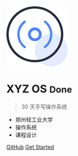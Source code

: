 ![logo](/image_md/logo.png)

# XYZ OS <small>Done</small>

> 30 天手写操作系统

- 郑州轻工业大学
- 操作系统
- 课程设计

[GitHub](https://github.com/xwwwb/XYZ_OS)
[Get Started](#xyz-os🐧)
